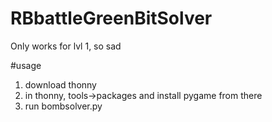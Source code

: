 # RBbattleGreenBitSolver

Only works for lvl 1, so sad

#usage

1. download thonny
2. in thonny, tools->packages and install pygame from there
3. run bombsolver.py

